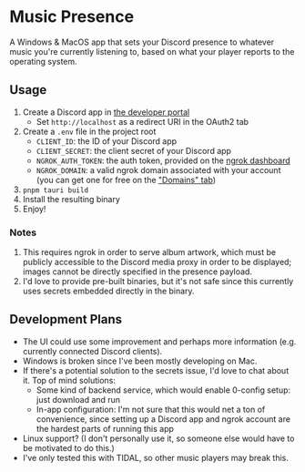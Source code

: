 # Music Presence

A Windows & MacOS app that sets your Discord presence to whatever music you're currently listening to, based on what your player reports to the operating system.

## Usage

1. Create a Discord app in [the developer portal](https://discord.com/developers/applications)
   - Set `http://localhost` as a redirect URI in the OAuth2 tab
2. Create a `.env` file in the project root
   - `CLIENT_ID`: the ID of your Discord app
   - `CLIENT_SECRET`: the client secret of your Discord app
   - `NGROK_AUTH_TOKEN`: the auth token, provided on the [ngrok dashboard](https://dashboard.ngrok.com)
   - `NGROK_DOMAIN`: a valid ngrok domain associated with your account (you can get one for free on the ["Domains" tab](https://dashboard.ngrok.com/domains))
3. `pnpm tauri build`
4. Install the resulting binary
5. Enjoy!

### Notes

1. This requires ngrok in order to serve album artwork, which must be publicly accessible to the Discord media proxy in order to be displayed; images cannot be directly specified in the presence payload.
2. I'd love to provide pre-built binaries, but it's not safe since this currently uses secrets embedded directly in the binary.

## Development Plans

- The UI could use some improvement and perhaps more information (e.g. currently connected Discord clients).
- Windows is broken since I've been mostly developing on Mac.
- If there's a potential solution to the secrets issue, I'd love to chat about it. Top of mind solutions:
  - Some kind of backend service, which would enable 0-config setup: just download and run
  - In-app configuration: I'm not sure that this would net a ton of convenience, since setting up a Discord app and ngrok account are the hardest parts of running this app
- Linux support? (I don't personally use it, so someone else would have to be motivated to do this.)
- I've only tested this with TIDAL, so other music players may break this.
